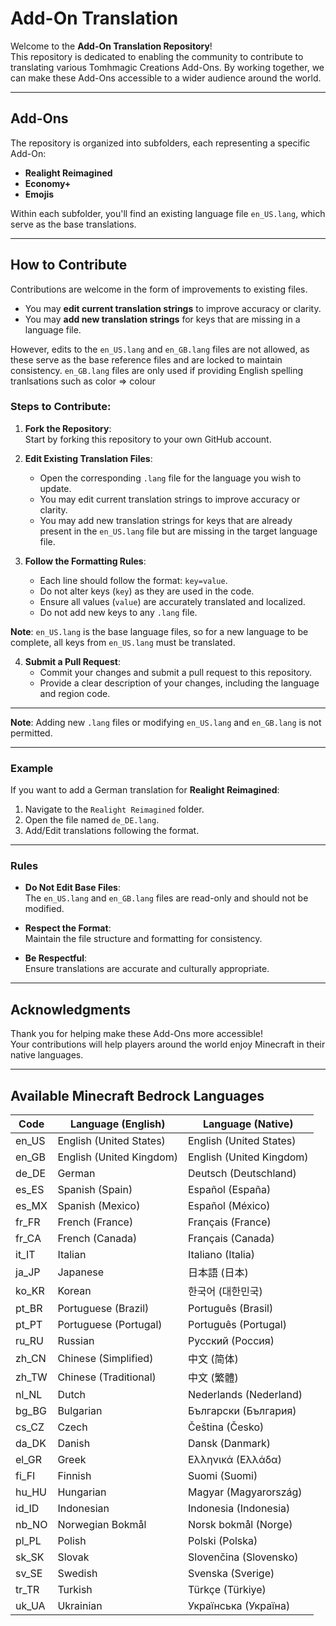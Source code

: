 # Add-On Translation

Welcome to the **Add-On Translation Repository**!  
This repository is dedicated to enabling the community to contribute to translating various Tomhmagic Creations Add-Ons. By working together, we can make these Add-Ons accessible to a wider audience around the world.

---

## Add-Ons

The repository is organized into subfolders, each representing a specific Add-On:

- **Realight Reimagined**
- **Economy+**
- **Emojis**

Within each subfolder, you'll find an existing language file `en_US.lang`, which serve as the base translations.

---

## How to Contribute

Contributions are welcome in the form of improvements to existing files. 

- You may **edit current translation strings** to improve accuracy or clarity.  
- You may **add new translation strings** for keys that are missing in a language file.  

However, edits to the `en_US.lang` and `en_GB.lang` files are not allowed, as these serve as the base reference files and are locked to maintain consistency.
`en_GB.lang` files are only used if providing English spelling tranlsations such as color => colour


### Steps to Contribute:

1. **Fork the Repository**:  
   Start by forking this repository to your own GitHub account.

2. **Edit Existing Translation Files**:
   - Open the corresponding `.lang` file for the language you wish to update.
   - You may edit current translation strings to improve accuracy or clarity.
   - You may add new translation strings for keys that are already present in the `en_US.lang` file but are missing in the target language file.

3. **Follow the Formatting Rules**:
   - Each line should follow the format: `key=value`.
   - Do not alter keys (`key`) as they are used in the code.
   - Ensure all values (`value`) are accurately translated and localized.
   - Do not add new keys to any `.lang` file.

**Note**: `en_US.lang` is the base language files, so for a new language to be complete, all keys from `en_US.lang` must be translated.

4. **Submit a Pull Request**:
   - Commit your changes and submit a pull request to this repository.
   - Provide a clear description of your changes, including the language and region code.

---

**Note**: Adding new `.lang` files or modifying `en_US.lang` and `en_GB.lang` is not permitted.

---

### Example

If you want to add a German translation for **Realight Reimagined**:

1. Navigate to the `Realight Reimagined` folder.
2. Open the file named `de_DE.lang`.
3. Add/Edit translations following the format.

---

### Rules

- **Do Not Edit Base Files**:  
  The `en_US.lang` and `en_GB.lang` files are read-only and should not be modified.

- **Respect the Format**:  
  Maintain the file structure and formatting for consistency.

- **Be Respectful**:  
  Ensure translations are accurate and culturally appropriate.

---

## Acknowledgments

Thank you for helping make these Add-Ons more accessible!  
Your contributions will help players around the world enjoy Minecraft in their native languages.

---

## Available Minecraft Bedrock Languages

| Code    | Language (English)            | Language (Native)              |
|---------|-------------------------------|---------------------------------|
| en_US   | English (United States)       | English (United States)        |
| en_GB   | English (United Kingdom)      | English (United Kingdom)       |
| de_DE   | German                        | Deutsch (Deutschland)          |
| es_ES   | Spanish (Spain)               | Español (España)               |
| es_MX   | Spanish (Mexico)              | Español (México)               |
| fr_FR   | French (France)               | Français (France)              |
| fr_CA   | French (Canada)               | Français (Canada)              |
| it_IT   | Italian                       | Italiano (Italia)              |
| ja_JP   | Japanese                      | 日本語 (日本)                   |
| ko_KR   | Korean                        | 한국어 (대한민국)               |
| pt_BR   | Portuguese (Brazil)           | Português (Brasil)             |
| pt_PT   | Portuguese (Portugal)         | Português (Portugal)           |
| ru_RU   | Russian                       | Русский (Россия)               |
| zh_CN   | Chinese (Simplified)          | 中文 (简体)                     |
| zh_TW   | Chinese (Traditional)         | 中文 (繁體)                     |
| nl_NL   | Dutch                         | Nederlands (Nederland)         |
| bg_BG   | Bulgarian                     | Български (България)           |
| cs_CZ   | Czech                         | Čeština (Česko)                |
| da_DK   | Danish                        | Dansk (Danmark)                |
| el_GR   | Greek                         | Ελληνικά (Ελλάδα)              |
| fi_FI   | Finnish                       | Suomi (Suomi)                  |
| hu_HU   | Hungarian                     | Magyar (Magyarország)          |
| id_ID   | Indonesian                    | Indonesia (Indonesia)          |
| nb_NO   | Norwegian Bokmål              | Norsk bokmål (Norge)           |
| pl_PL   | Polish                        | Polski (Polska)                |
| sk_SK   | Slovak                        | Slovenčina (Slovensko)         |
| sv_SE   | Swedish                       | Svenska (Sverige)              |
| tr_TR   | Turkish                       | Türkçe (Türkiye)               |
| uk_UA   | Ukrainian                     | Українська (Україна)           |